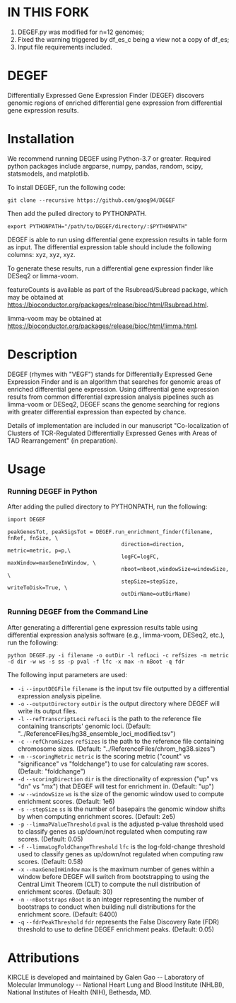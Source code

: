 # IN THIS FORK
1. DEGEF.py was modified for n=12 genomes;
2. Fixed the warning triggered by df_es_c being a view not a copy of df_es;
3. Input file requirements included.
   
# DEGEF
Differentially Expressed Gene Expression Finder (DEGEF) discovers genomic regions of enriched differential gene expression from differential gene expression results.

# Installation
We recommend running DEGEF using Python-3.7 or greater. Required python packages include argparse, numpy, pandas, random, scipy, statsmodels, and matplotlib.

To install DEGEF, run the following code:

```
git clone --recursive https://github.com/gaog94/DEGEF
```

Then add the pulled directory to PYTHONPATH.

```
export PYTHONPATH="/path/to/DEGEF/directory/:$PYTHONPATH"
```


DEGEF is able to run using differential gene expression results in  table form as input. The differential expression table should include the following columns: xyz, xyz, xyz.

To generate these results, run a differential gene expression finder like DESeq2 or limma-voom.

featureCounts is available as part of the Rsubread/Subread package, which may be obtained at https://bioconductor.org/packages/release/bioc/html/Rsubread.html.

limma-voom may be obtained at https://bioconductor.org/packages/release/bioc/html/limma.html.

# Description
DEGEF (rhymes with "VEGF") stands for Differentially Expressed Gene Expression Finder and is an algorithm that searches for genomic areas of enriched differential gene expression. Using differential gene expression results from common differential expression analysis pipelines such as limma-voom or DESeq2, DEGEF scans the genome searching for regions with greater differential expression than expected by chance.

Details of implementation are included in our manuscript "Co-localization of Clusters of TCR-Regulated Differentially Expressed Genes with Areas of TAD Rearrangement" (in preparation).


# Usage

### Running DEGEF in Python

After adding the pulled directory to PYTHONPATH, run the following:

```
import DEGEF

peakGenesTot, peakSigsTot = DEGEF.run_enrichment_finder(filename, fnRef, fnSize, \
	                                direction=direction, metric=metric, p=p,\
	                                logFC=logFC, maxWindow=maxGeneInWindow, \
	                                nboot=nboot,windowSize=windowSize, \
	                                stepSize=stepSize, writeToDisk=True, \
	                                outDirName=outDirName)
```



### Running DEGEF from the Command Line
After generating a differential gene expression results table using differential expression analysis software (e.g., limma-voom, DESeq2, etc.), run the following:

```
python DEGEF.py -i filename -o outDir -l refLoci -c refSizes -m metric -d dir -w ws -s ss -p pval -f lfc -x max -n nBoot -q fdr
```
The following input parameters are used:
* ``-i`` ``--inputDEGFile`` ``filename`` is the input tsv file outputted by a differential expression analysis pipeline.
* ``-o`` ``--outputDirectory`` ``outDir`` is the output directory where DEGEF will write its output files.
* ``-l`` ``--refTranscriptLoci`` ``refLoci`` is the path to the reference file containing transcripts' genomic loci. (Default: "../ReferenceFiles/hg38_ensemble_loci_modified.tsv")
* ``-c`` ``--refChromSizes`` ``refSizes`` is the path to the reference file containing chromosome sizes. (Default: "../ReferenceFiles/chrom_hg38.sizes")
* ``-m`` ``--scoringMetric`` ``metric`` is the scoring metric ("count" vs "significance" vs "foldchange") to use for calculating raw scores. (Default: "foldchange")
* ``-d`` ``--scoringDirection`` ``dir`` is the directionality of expression ("up" vs "dn" vs "mx") that DEGEF will test for enrichment in. (Default: "up")
* ``-w`` ``--windowSize`` ``ws`` is the size of the genomic window used to compute enrichment scores. (Default: 1e6)
* ``-s`` ``--stepSize`` ``ss`` is the number of basepairs the genomic window shifts by when computing enrichment scores. (Default: 2e5)
* ``-p`` ``--limmaPValueThreshold`` ``pval`` is the adjusted p-value threshold used to classify genes as up/down/not regulated when computing raw scores. (Default: 0.05)
* ``-f`` ``--limmaLogFoldChangeThreshold`` ``lfc`` is the log-fold-change threshold used to classify genes as up/down/not regulated when computing raw scores. (Default: 0.58)
* ``-x`` ``--maxGeneInWindow`` ``max`` is the maximum number of genes within a window before DEGEF will switch from bootstrapping to using the Central Limit Theorem (CLT) to compute the null distribution of enrichment scores. (Default: 30)
* ``-n`` ``--nBootstraps`` ``nBoot`` is an integer representing the number of bootstraps to conduct when building null distributions for the enrichment score. (Default: 6400)
* ``-q`` ``--fdrPeakThreshold`` ``fdr`` represents the False Discovery Rate (FDR) threshold to use to define DEGEF enrichment peaks. (Default: 0.05)


<!--
### Running Differential Gene Expression Analysis and DEGEF from the Command Line
```
./DEGEF_wrapper.sh -i filename -o tag -l refLoci 
```

# Outputs
DEGEF generates a number of output files in the user-specified output directory:
* something.tsv
* somethingelse.txt
* parameters.txt
* Per Chromosome Plots
-->

# Attributions
KIRCLE is developed and maintained by Galen Gao -- Laboratory of Molecular Immunology -- National Heart Lung and Blood Institute (NHLBI), National Institutes of Health (NIH), Bethesda, MD.

